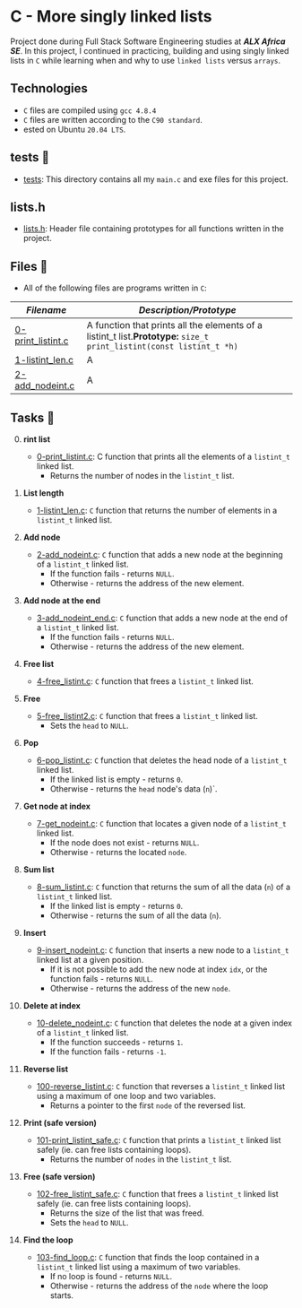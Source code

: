 # C - More singly linked lists

Project done during Full Stack Software Engineering studies at **_ALX Africa SE_**. In this project, I continued in practicing, building and using singly linked lists in `C` while learning when and why to use `linked lists` versus `arrays`.

## Technologies
- `C` files are compiled using `gcc 4.8.4`
- `C` files are written according to the `C90 standard`.
- ested on Ubuntu `20.04 LTS`.


## tests 📁
- [tests](./tests): This directory contains all my `main.c` and exe files for this project.

## lists.h
- [lists.h](./lists.h): Header file containing prototypes for all functions written in the project.


## Files 📃
* All of the following files are programs written in `C`:


_Filename_ | _Description/Prototype_
-----------|--------------
[0-print_listint.c](./0-print_listint.c) | A function that prints all the elements of a listint_t list.**Prototype:** `size_t print_listint(const listint_t *h)`
[1-listint_len.c](./1-listint_len.c) | A 
[2-add_nodeint.c](./2-add_nodeint.c) | A 


## Tasks 🛅

0. **rint list**
    * [0-print_listint.c](./0-print_listint.c): C function that prints all the elements of a `listint_t` linked list.
        - Returns the number of nodes in the `listint_t` list.

1. **List length**
    * [1-listint_len.c](./1-listint_len.c): `C` function that returns the number of elements in a `listint_t` linked list.

2. **Add node**
    * [2-add_nodeint.c](./2-add_nodeint.c): `C` function that adds a new node at the beginning of a `listint_t` linked list.
        - If the function fails - returns `NULL`.
        - Otherwise - returns the address of the new element.

3. **Add node at the end**
    * [3-add_nodeint_end.c](./3-add_nodeint_end.c): `C` function that adds a new node at the end of a `listint_t` linked list.
        - If the function fails - returns `NULL`.
        - Otherwise - returns the address of the new element.

4. **Free list**
    * [4-free_listint.c](./4-free_listint.c): `C` function that frees a `listint_t` linked list.

5. **Free**
    * [5-free_listint2.c](./5-free_listint2.c): `C` function that frees a `listint_t` linked list.
        - Sets the `head` to `NULL`.

6. **Pop**
    * [6-pop_listint.c](./6-pop_listint.c): `C` function that deletes the head node of a `listint_t` linked list.
        - If the linked list is empty - returns `0`.
        - Otherwise - returns the `head` node's data (`n`)`.

7. **Get node at index**
    * [7-get_nodeint.c](./7-get_nodeint.c): `C` function that locates a given node of a `listint_t` linked list.
        - If the node does not exist - returns `NULL`.
        - Otherwise - returns the located `node`.

8. **Sum list**
    * [8-sum_listint.c](./8-sum_listint.c): `C` function that returns the sum of all the data (`n`) of a `listint_t` linked list.
        - If the linked list is empty - returns `0`.
        - Otherwise - returns the sum of all the data (`n`).

9. **Insert**
    * [9-insert_nodeint.c](./9-insert_nodeint.c): `C` function that inserts a new node to a `listint_t` linked list at a given position.
        - If it is not possible to add the new node at index `idx`, or the function fails - returns `NULL`.
        - Otherwise - returns the address of the new `node`.

10. **Delete at index**
    * [10-delete_nodeint.c](./10-delete_nodeint.c): `C` function that deletes the node at a given index of a `listint_t` linked list.
        - If the function succeeds - returns `1`.
        - If the function fails - returns `-1`.

11. **Reverse list**
    * [100-reverse_listint.c](./100-reverse_listint.c): `C` function that reverses a `listint_t` linked list using a maximum of one loop and two variables.
        - Returns a pointer to the first `node` of the reversed list.

12. **Print (safe version)**
    * [101-print_listint_safe.c](./101-print_listint_safe.c): `C` function that prints a `listint_t` linked list safely (ie. can free lists containing loops).
        - Returns the number of `nodes` in the `listint_t` list.

13. **Free (safe version)**
    * [102-free_listint_safe.c](./102-free_listint_safe.c): `C` function that frees a `listint_t` linked list safely (ie. can free lists containing loops).
        - Returns the size of the list that was freed.
        - Sets the `head` to `NULL`.

14. **Find the loop**
    * [103-find_loop.c](./103-find_loop.c): `C` function that finds the loop contained in a `listint_t` linked list using a maximum of two variables.
        - If no loop is found - returns `NULL`.
        - Otherwise - returns the address of the `node` where the loop starts.
